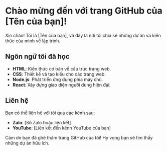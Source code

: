 # Chào mừng đến với trang GitHub của [Tên của bạn]!

Xin chào! Tôi là [Tên của bạn], và đây là nơi tôi chia sẻ những dự án và kiến thức của mình về lập trình.

## Ngôn ngữ tôi đã học

- **HTML**: Kiến thức cơ bản về cấu trúc trang web.
- **CSS**: Thiết kế và tạo kiểu cho các trang web.
- **Node.js**: Phát triển ứng dụng phía máy chủ.
- **React**: Xây dựng giao diện người dùng hiện đại.

## Liên hệ

Bạn có thể liên hệ với tôi qua các kênh sau:

- **Zalo**: [Số Zalo hoặc liên kết]
- **YouTube**: [Liên kết đến kênh YouTube của bạn]

Cảm ơn bạn đã ghé thăm trang GitHub của tôi! Hy vọng bạn sẽ tìm thấy những dự án hữu ích.

